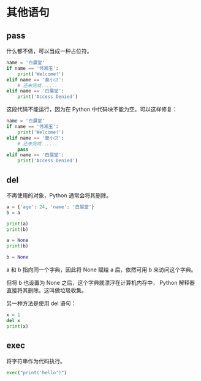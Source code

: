 # 其他语句

## pass

什么都不做，可以当成一种占位符。

<div class="run"></div>

```python
name = '白展堂'
if name == '佟湘玉':
    print('Welcome!')
elif name == '莫小贝':
    # 还未完成......
elif name == '白展堂':
    print('Access Denied')
```

这段代码不能运行，因为在 Python 中代码块不能为空。可以这样修复：

<div class="run"></div>

```python
name = '白展堂'
if name == '佟湘玉':
    print('Welcome!')
elif name == '莫小贝':
    # 还未完成......
    pass
elif name == '白展堂':
    print('Access Denied')
```

## del

不再使用的对象，Python 通常会将其删除。

<div class="run"></div>

```python
a = {'age': 24, 'name': '白展堂'}
b = a

print(a)
print(b)

a = None
print(b)

b = None
```

a 和 b 指向同一个字典，因此将 None 赋给 a 后，依然可用 b 来访问这个字典。

但将 b 也设置为 None 之后，这个字典就漂浮在计算机内存中， Python 解释器直接将其删除。这叫做垃圾收集。

另一种方法是使用 del 语句：

<div class="run"></div>

```python
x = 1
del x
print(x)
```

## exec

将字符串作为代码执行。

<div class="run"></div>

```python
exec("print('hello')")
```
